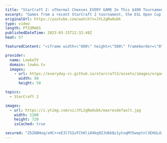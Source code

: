 ```yaml
---
title: "StarCraft 2: uThermal Cheeses EVERY GAME In This $400 Tournament!"
excerpt: "Games from a recent StarCraft 2 tournament, the ESL Open Cup Europe, where @uThermal decides to cheese every game.  Support my work: https://patreon.com/lowkotv Lowko Merch: https://lowko.shop  My YouTube channels: @LowkoTV​ @MoreLowko @LowkoClips  Twitch livestream: https://twitch.tv/lowkotv Live most"
originalUrl: https://youtube.com/watch?v=JYL2gRwOubk
type: video
length: PT33M46S
publishedDateTime: 2023-03-15T12:32:48Z
heat: 57

featuredContent: "<iframe width=\"800\" height=\"500\" frameborder=\"0\" src=\"https://www.youtube.com/embed/JYL2gRwOubk\" allow=\"accelerometer; autoplay; encrypted-media; gyroscope; picture-in-picture\" allowfullscreen></iframe>"

provider:
  name: LowkoTV
  domain: lowko.tv
  images:
    - url: https://everyday-cc.github.io/starcraft2/assets/images/organizations/lowko.tv-50x50.jpg
      width: 50
      height: 50

topics:
  - StarCraft 2

images:
  - url: https://i.ytimg.com/vi/JYL2gRwOubk/maxresdefault.jpg
    width: 1280
    height: 720
    isCached: true

secured: "Z5Z6BHoq/xHC++eE3l7SIuTChHli04kq9ZJU6bQz1ytxqMY5weptnl3EHGLdr0gjOyly/ZiAYTisMI1JM/o1uhrmOhsmYVvZ/aRhqtdgjkGRVpeEHVfuMuMMJazOiJUGCUTOQP072xRfpY37hSt+zsvnXhqPiAuQArkcuEkqaeHA3np5QtQyVviIjQ00Yk6/AWKyPJ993oClt7C18TRoil/StzrnwdfzpOqASXFjKvdedZ1UQxisPcmNB2jFEgse1txZFXregSHUbToHEssv5+l+j9mGRx005Wu/ZpWoVk/kxzoDbsRr2p0S9cl4900/ujo3qGoc81SmnuuejOcDaJiYFAQMY46tYEprRe1vC32LBKvoiBtwue6SVhlpD7vKOzT9GsY1KJF5xKqqA0nInFyuKMRbLX+Eiirz37eDeR9rBohWyMkf/8vf8wm5AImt;0BfvxmroBTaS8ufDbE/vOg=="
---
```


